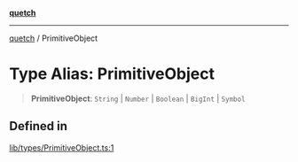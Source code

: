 [**quetch**](../README.md)

***

[quetch](../README.md) / PrimitiveObject

# Type Alias: PrimitiveObject

> **PrimitiveObject**: `String` \| `Number` \| `Boolean` \| `BigInt` \| `Symbol`

## Defined in

[lib/types/PrimitiveObject.ts:1](https://github.com/nevoland/quetch/blob/d3c3874b3b683738adb5be9e083a7d95e2758c83/lib/types/PrimitiveObject.ts#L1)
